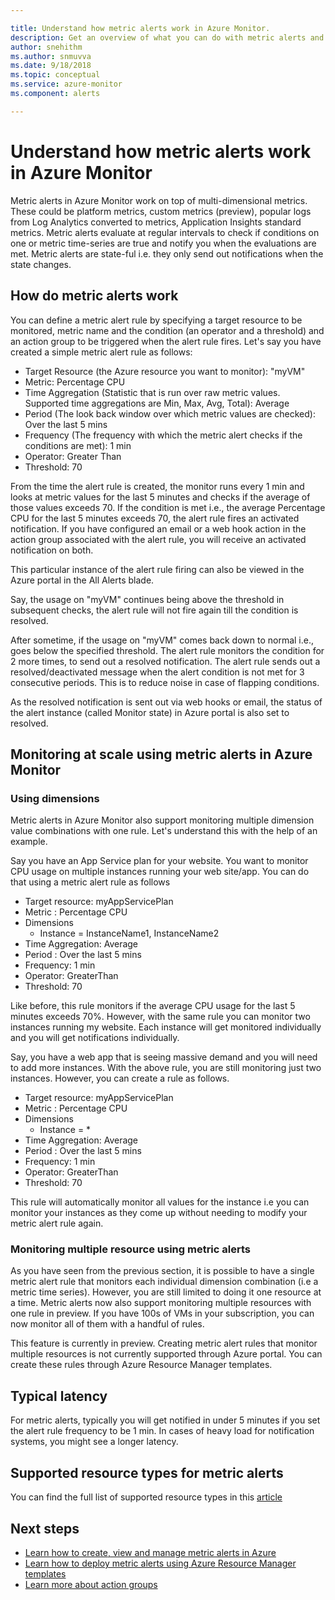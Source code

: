 ```yaml
---

title: Understand how metric alerts work in Azure Monitor.
description: Get an overview of what you can do with metric alerts and how they work in Azure Monitor.
author: snehithm
ms.author: snmuvva 
ms.date: 9/18/2018
ms.topic: conceptual
ms.service: azure-monitor
ms.component: alerts

---
```


# Understand how metric alerts work in Azure Monitor

Metric alerts in Azure Monitor work on top of multi-dimensional metrics. These could be platform metrics, custom metrics (preview), popular logs from Log Analytics converted to metrics, Application Insights standard metrics. Metric alerts evaluate at regular intervals to check if conditions on one or metric time-series are true and notify you when the evaluations are met. Metric alerts are state-ful i.e. they only send out notifications when the state changes.

## How do metric alerts work

You can define a metric alert rule by specifying a target resource to be monitored, metric name and the condition (an operator and a threshold) and an action group to be triggered when the alert rule fires.
Let's say you have created a simple metric alert rule as follows:

- Target Resource (the Azure resource you want to monitor): "myVM"
- Metric: Percentage CPU
- Time Aggregation (Statistic that is run over raw metric values. Supported time aggregations are Min, Max, Avg, Total): Average
- Period   (The look back window over which metric values are checked):      Over the last 5 mins
- Frequency   (The frequency with which the metric alert checks if the conditions are met): 1 min
- Operator:     Greater Than
- Threshold:      70

From the time the alert rule is created, the monitor runs every 1 min and looks at metric values for the last 5 minutes and checks if the average of those values exceeds 70. If the condition is met i.e., the average Percentage CPU for the last 5 minutes exceeds 70, the alert rule fires an activated notification. If you have configured an email or a web hook action in the action group associated with the alert rule, you will receive an activated notification on both.

This particular instance of the alert rule firing can also be viewed in the Azure portal in the All Alerts blade.

Say, the usage on "myVM" continues being above the threshold in subsequent checks, the alert rule will not fire again till the condition is resolved.

After sometime, if the usage on "myVM" comes back down to normal i.e., goes below the specified threshold. The alert rule monitors the condition for 2 more times, to send out a resolved notification. The alert rule sends out a resolved/deactivated message when the alert condition is not met for 3 consecutive periods. This is to reduce noise in case of flapping conditions.

As the resolved notification is sent out via web hooks or email, the status of the alert instance (called  Monitor state) in Azure portal is also set to resolved.

## Monitoring at scale using metric alerts in Azure Monitor

### Using dimensions

Metric alerts in Azure Monitor also support monitoring multiple dimension value combinations with one rule. Let's understand this with the help of an example.

Say you have an App Service plan for your website. You want to monitor CPU usage on multiple instances running your web site/app. You can do that using a metric alert rule as follows

- Target resource: myAppServicePlan
- Metric : Percentage CPU
- Dimensions
  - Instance = InstanceName1, InstanceName2
- Time Aggregation: Average
- Period : Over the last 5 mins
- Frequency: 1 min
- Operator: GreaterThan
- Threshold: 70

Like before, this rule monitors if the average CPU usage for the last 5 minutes exceeds 70%. However, with the same rule you can monitor two instances running my website. Each instance will get monitored individually and you will get notifications individually.

Say, you have a web app that is seeing massive demand and you will need to add more instances. With the above rule, you are still monitoring just two instances. However, you can create a rule as follows.

- Target resource: myAppServicePlan
- Metric : Percentage CPU
- Dimensions
  - Instance = *
- Time Aggregation: Average
- Period : Over the last 5 mins
- Frequency: 1 min
- Operator: GreaterThan
- Threshold: 70

This rule will automatically monitor all values for the instance i.e you can monitor your instances as they come up without needing to modify your metric alert rule again.

### Monitoring multiple resource using metric alerts

As you have seen from the previous section, it is possible to have a single metric alert rule that monitors each individual dimension combination (i.e a metric time series). However, you are still limited to doing it one resource at a time. Metric alerts now also support monitoring multiple resources with one rule in preview. If you have 100s of VMs in your subscription, you can now monitor all of them with a handful of rules.

This feature is currently in preview. Creating metric alert rules that monitor multiple resources is not currently supported through Azure portal. You can create these rules through Azure Resource Manager templates.

## Typical latency

For metric alerts, typically you will get notified in under 5 minutes if you set the alert rule frequency to be 1 min. In cases of heavy load for notification systems, you might see a longer latency.

## Supported resource types for metric alerts

You can find the full list of supported resource types in this [article](monitoring-near-real-time-metric-alerts.md#metrics-and-dimensions-supported)

## Next steps

- [Learn how to create, view and manage metric alerts in Azure](alert-metric.md)
- [Learn how to deploy metric alerts using Azure Resource Manager templates](monitoring-create-metric-alerts-with-templates.md)
- [Learn more about action groups](monitoring-action-groups.md)